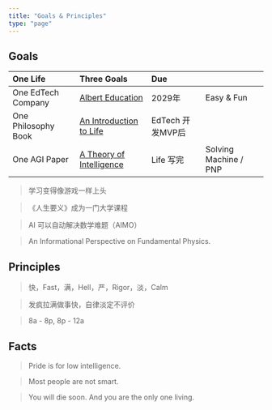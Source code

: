 ```yaml
---
title: "Goals & Principles"
type: "page"
---
```


## Goals

| One Life               | Three Goals                                   | Due               |             |
|:-----------------------|:----------------------------------------------|:------------------|:------------|
| One EdTech Company     |  [Albert Education](./edu)                     | 2029年            | Easy & Fun |
| One Philosophy Book    |  [An Introduction to Life](./life)             | EdTech 开发MVP后  |            |
| One AGI Paper          |  [A Theory of Intelligence](./ai)              | Life 写完         |   Solving Machine  / PNP      |

> 学习变得像游戏一样上头

> 《人生要义》成为一门大学课程

> AI 可以自动解决数学难题（AIMO）

> An Informational Perspective on Fundamental Physics.

## Principles

> 快，Fast，满，Hell，严，Rigor，淡，Calm

> 发疯拉满做事快，自律淡定不评价

> 8a - 8p, 8p - 12a

## Facts

> Pride is for low intelligence.

> Most people are not smart.

> You will die soon. And you are the only one living.